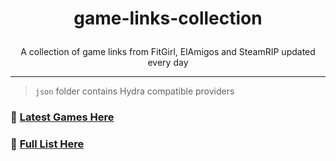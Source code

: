 # <p align="center"><strong>game-links-collection</strong></p>

<p align="center">
  A collection of game links from FitGirl, ElAmigos and SteamRIP updated every day
</p>

---

> `json` folder contains Hydra compatible providers

### 🔗 [Latest Games Here](https://vinikjkkj.github.io/game-links-collection/docs/latest.html)
### 📃 [Full List Here](https://vinikjkkj.github.io/game-links-collection/docs/all-games.html)
